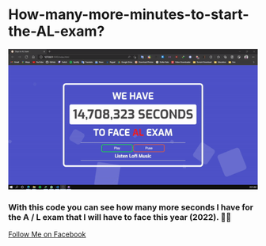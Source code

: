 # How-many-more-minutes-to-start-the-AL-exam?
 
![Screenshot](img/screenshot.gif)

### With this code you can see how many more seconds I have for the A / L exam that I will have to face this year (2022). 🙂🙂

[Follow Me on Facebook](https://www.facebook.com/dinujaya.sandaruwan)
